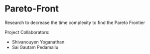 # Pareto-Front
Research to decrease the time complexity to find the Pareto Frontier


Project Collaborators: 
  - Shivanouyen Yoganathan
  - Sai Gautam Pedamallu
